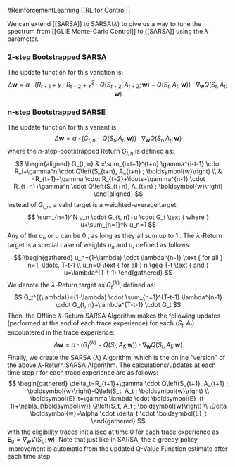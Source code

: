 #ReinforcementLearning 
[[RL for Control]]

We can extend [[SARSA]] to SARSA($\lambda$) to give us a way to tune the spectrum from [[GLIE Monte-Carlo Control]] to [[SARSA]] using the $\lambda$ parameter.

### 2-step Bootstrapped SARSA
The update function for this variation is:
$$
\Delta \boldsymbol{w}=\alpha \cdot\left(R_{t+1}+\gamma \cdot R_{t+2}+\gamma^2 \cdot Q\left(S_{t+2}, A_{t+2} ; \boldsymbol{w}\right)-Q\left(S_t, A_t ; \boldsymbol{w}\right)\right) \cdot \nabla_{\boldsymbol{w}} Q\left(S_t, A_t ; \boldsymbol{w}\right)
$$

### n-step Bootstrapped SARSE
The update function for this variant is:
$$
\Delta \boldsymbol{w}=\alpha \cdot\left(G_{t, n}-Q\left(S_t, A_t ; \boldsymbol{w}\right)\right) \cdot \nabla_{\boldsymbol{w}} Q\left(S_t, A_t ; \boldsymbol{w}\right)
$$
where the $n$-step-bootstrapped Return $G_{t, n}$ is defined as:
$$
\begin{aligned}
G_{t, n} & =\sum_{i=t+1}^{t+n} \gamma^{i-t-1} \cdot R_i+\gamma^n \cdot Q\left(S_{t+n}, A_{t+n} ; \boldsymbol{w}\right) \\
& =R_{t+1}+\gamma \cdot R_{t+2}+\ldots+\gamma^{n-1} \cdot R_{t+n}+\gamma^n \cdot Q\left(S_{t+n}, A_{t+n} ; \boldsymbol{w}\right)
\end{aligned}
$$
Instead of $G_{t, n}$, a valid target is a weighted-average target:
$$
\sum_{n=1}^N u_n \cdot G_{t, n}+u \cdot G_t \text { where } u+\sum_{n=1}^N u_n=1
$$
Any of the $u_n$ or $u$ can be 0 , as long as they all sum up to 1 . The $\lambda$-Return target is a special case of weights $u_n$ and $u$, defined as follows:
$$
\begin{gathered}
u_n=(1-\lambda) \cdot \lambda^{n-1} \text { for all } n=1, \ldots, T-t-1 \\
u_n=0 \text { for all } n \geq T-t \text { and } u=\lambda^{T-t-1}
\end{gathered}
$$
We denote the $\lambda$-Return target as $G_t^{(\lambda)}$, defined as:
$$
G_t^{(\lambda)}=(1-\lambda) \cdot \sum_{n=1}^{T-t-1} \lambda^{n-1} \cdot G_{t, n}+\lambda^{T-t-1} \cdot G_t
$$
Then, the Offline $\lambda$-Return SARSA Algorithm makes the following updates (performed at the end of each trace experience) for each $\left(S_t, A_t\right)$ encountered in the trace experience:
$$
\Delta \boldsymbol{w}=\alpha \cdot\left(G_t^{(\lambda)}-Q\left(S_t, A_t ; \boldsymbol{w}\right)\right) \cdot \nabla_{\boldsymbol{w}} Q\left(S_t, A_t ; \boldsymbol{w}\right)
$$
Finally, we create the SARSA $(\lambda)$ Algorithm, which is the online "version" of the above $\lambda$-Return SARSA Algorithm. The calculations/updates at each time step $t$ for each trace experience are as follows:
$$
\begin{gathered}
\delta_t=R_{t+1}+\gamma \cdot Q\left(S_{t+1}, A_{t+1} ; \boldsymbol{w}\right)-Q\left(S_t, A_t ; \boldsymbol{w}\right) \\
\boldsymbol{E}_t=\gamma \lambda \cdot \boldsymbol{E}_{t-1}+\nabla_{\boldsymbol{w}} Q\left(S_t, A_t ; \boldsymbol{w}\right) \\
\Delta \boldsymbol{w}=\alpha \cdot \delta_t \cdot \boldsymbol{E}_t
\end{gathered}
$$
with the eligibility traces initialised at time 0 for each trace experience as $\boldsymbol{E}_0=\nabla_{\boldsymbol{w}} V\left(S_0 ; \boldsymbol{w}\right)$. Note that just like in SARSA, the $\epsilon$-greedy policy improvement is automatic from the updated Q-Value Function estimate after each time step.

